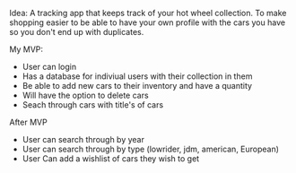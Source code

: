 Idea: A tracking app that keeps track of your hot wheel collection. To make shopping easier to be able to have your own profile with the cars you have so you don't end up with duplicates. 

My MVP: 
 - User can login
 - Has a database for indiviual users with their collection in them
 - Be able to add new cars to their inventory and have a quantity 
 - Will have the option to delete cars
 - Seach through cars with title's of cars 

 After MVP 
 - User can search through by year
 - User can search through by type (lowrider, jdm, american, European)
 - User Can add a wishlist of cars they wish to get
 
